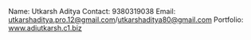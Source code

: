 Name: Utkarsh Aditya
Contact: 9380319038
Email: utkarshaditya.pro.12@gmail.com/utkarshaditya80@gmail.com
Portfolio: www.adiutkarsh.c1.biz
